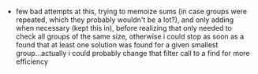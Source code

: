 * few bad attempts at this, trying to memoize sums (in case groups were repeated, which they probably wouldn't be a lot?), and only adding when necessary (kept this in), before realizing that only needed to check all groups of the same size, otherwise i could stop as soon as a found that at least one solution was found for a given smallest group...actually i could probably change that filter call to a find for more efficiency